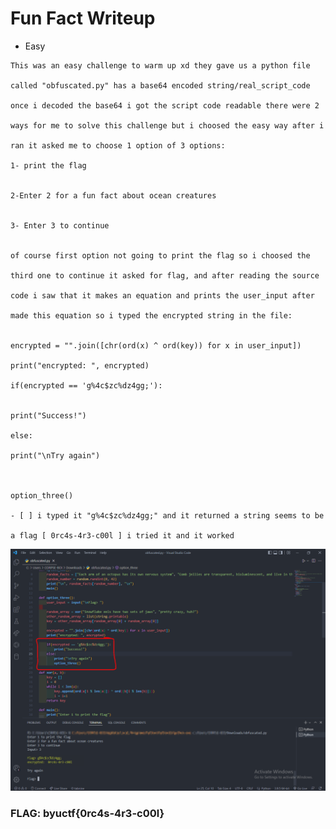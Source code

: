 # Fun Fact Writeup

- Easy


```fun-fact
This was an easy challenge to warm up xd they gave us a python file

called "obfuscated.py" has a base64 encoded string/real_script_code

once i decoded the base64 i got the script code readable there were 2

ways for me to solve this challenge but i choosed the easy way after i

ran it asked me to choose 1 option of 3 options: 

1- print the flag


2-Enter 2 for a fun fact about ocean creatures


3- Enter 3 to continue


of course first option not going to print the flag so i choosed the

third one to continue it asked for flag, and after reading the source

code i saw that it makes an equation and prints the user_input after

made this equation so i typed the encrypted string in the file:


encrypted = "".join([chr(ord(x) ^ ord(key)) for x in user_input])

print("encrypted: ", encrypted)

if(encrypted == 'g%4c$zc%dz4gg;'):


print("Success!") 

else:

print("\nTry again")



option_three()

- [ ] i typed it "g%4c$zc%dz4gg;" and it returned a string seems to be

a flag [ 0rc4s-4r3-c00l ] i tried it and it worked

```

![fun-fact](https://github.com/0x6DEF/byuCTF/blob/main/byuCTF/Reverse-Engineering/fun-fact/Pasted%20image%2020220529161444.png)

### FLAG: byuctf{0rc4s-4r3-c00l}

